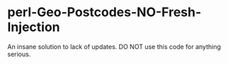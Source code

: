 perl-Geo-Postcodes-NO-Fresh-Injection
=====================================

An insane solution to lack of updates. DO NOT use this code for anything serious.
